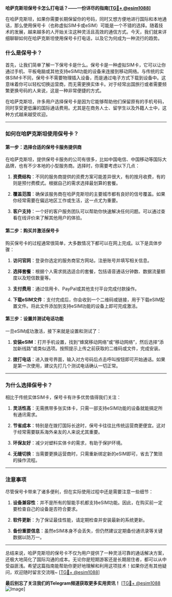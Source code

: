 **哈萨克斯坦保号卡怎么打电话？——一份详尽的指南[[TG💪+ @esim1088](https://t.me/s/esim1088)]**

在哈萨克斯坦，如果你需要长期保留你的号码，同时又想方便地进行国际和本地通话，那么使用保号卡（也称虚拟SIM卡或eSIM）可能是一个不错的选择。随着技术的发展，越来越多的人开始关注这种灵活且高效的通信方式。今天，我们就来详细聊聊如何在哈萨克斯坦使用保号卡打电话，以及它为何成为一种流行的趋势。

### 什么是保号卡？

首先，让我们简单了解一下保号卡是什么。保号卡是一种虚拟SIM卡，它可以让你通过手机、平板电脑或其他支持eSIM功能的设备来连接到移动网络。与传统的实体SIM卡不同，保号卡不需要物理插入设备，而是通过电子方式下载到设备中。这意味着你可以轻松切换运营商，而无需更换实体卡。对于经常出国旅行或者需要频繁更换号码的人来说，这是一种非常便捷的方式。

在哈萨克斯坦，许多用户选择保号卡是因为它能够帮助他们保留原有的手机号码，同时享受更低廉的国际通话费用。尤其是在商务人士、留学生以及外籍人士中，这种方式越来越受欢迎。

---

### 如何在哈萨克斯坦使用保号卡？

#### 第一步：选择合适的保号卡服务提供商

在哈萨克斯坦，提供保号卡服务的公司有很多，比如中国电信、中国移动等国际大品牌，也有不少本地的小型服务商。选择时，你需要考虑以下几点：

1. **资费结构**：不同的服务商提供的资费方案可能差异很大，有的按月收费，有的则是预付费模式。根据自己的需求选择最划算的套餐。
   
2. **覆盖范围**：确保该服务商在哈萨克斯坦的主要城市都有良好的信号覆盖。如果你经常需要在偏远地区工作或生活，这一点尤为重要。

3. **客户支持**：一个好的客户服务团队可以帮助你快速解决任何问题。可以通过查看在线评价来了解其他用户的体验。

#### 第二步：购买并激活保号卡

购买保号卡的过程通常很简单，大多数情况下都可以在网上完成。以下是具体步骤：

1. **访问官网**：登录你选定的服务商官方网站，注册账号并填写相关信息。
   
2. **选择套餐**：根据个人需求挑选适合的套餐，包括语音通话分钟数、数据流量额度以及短信数量等。

3. **支付费用**：通过信用卡、PayPal或其他支付平台完成付款操作。

4. **下载eSIM文件**：支付完成后，你会收到一个二维码或链接，用于下载eSIM配置文件。将此文件添加到支持eSIM功能的设备上即可完成激活。

#### 第三步：设置并测试电话功能

一旦eSIM成功激活，接下来就是设置和测试了：

1. **安装eSIM**：打开手机设置，找到“蜂窝移动网络”或“移动网络”，然后选择“添加新线路”或类似选项。按照提示上传之前获取的二维码或文件，完成安装。

2. **拨打电话**：进入拨号界面，输入对方号码后点击呼叫按钮即可开始通话。如果是第一次使用，建议先打几个测试电话确认一切正常。

---

### 为什么选择保号卡？

相比于传统实体SIM卡，保号卡有许多优势值得我们关注：

1. **灵活性高**：无需携带多张实体卡，只需一部支持eSIM功能的设备就能搞定所有通讯需求。
   
2. **节省成本**：特别是在拨打国际长途时，保号卡往往比传统运营商更便宜。这对于经常需要联系海外亲友的人来说尤其重要。

3. **环保友好**：减少对塑料实体卡的需求，有助于保护环境。

4. **无缝切换**：当需要更换运营商时，只需重新绑定新的eSIM即可，省去了繁琐的操作流程。

---

### 注意事项

尽管保号卡带来了诸多便利，但在实际使用过程中还是需要注意一些细节：

1. **设备兼容性**：并不是所有的智能手机都支持eSIM功能。因此，在购买前一定要检查自己的设备是否符合要求。

2. **软件更新**：为了保证最佳性能，请定期检查并安装最新的系统更新。

3. **备份重要信息**：虽然eSIM本身不会丢失，但仍然建议定期备份通讯录等关键数据以防万一。

---

总结来说，哈萨克斯坦的保号卡不仅为用户提供了一种灵活可靠的通话解决方案，还极大地简化了国际沟通的成本。无论你是短期游客还是长期居住者，都可以从中受益匪浅。希望这篇指南能帮助你更好地理解和利用这项技术！如果你还有其他疑问，欢迎随时留言交流哦~ [[TG💪+ @esim1088](https://t.me/s/esim1088)]

**最后别忘了关注我们的Telegram频道获取更多实用资讯！** [[TG💪+ @esim1088](https://t.me/s/esim1088) ![Image](https://i.postimg.cc/4NQfJmqS/Snipaste-2025-05-13-00-14-12.png)]
